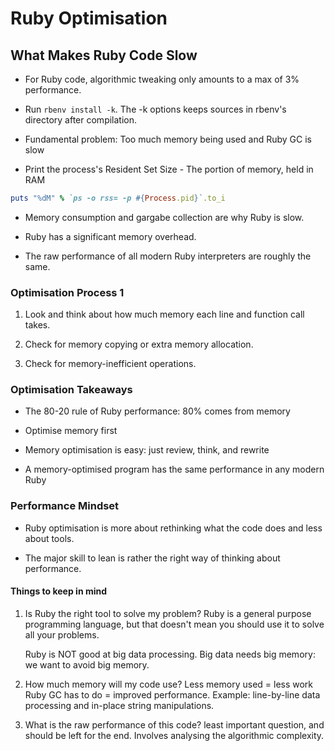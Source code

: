 # Ruby Optimisation

## What Makes Ruby Code Slow

* For Ruby code, algorithmic tweaking only amounts to a max of 3% performance.

* Run `rbenv install -k`.
The -k options keeps sources in rbenv's directory after compilation.

* Fundamental problem: Too much memory being used and Ruby GC is slow

* Print the process's Resident Set Size - The portion of memory, held in RAM

```ruby
puts "%dM" % `ps -o rss= -p #{Process.pid}`.to_i
```

* Memory consumption and gargabe collection are why Ruby is slow.

* Ruby has a significant memory overhead.

* The raw performance of all modern Ruby interpreters are roughly the same.

### Optimisation Process 1

1. Look and think about how much memory each line and function call takes.

2. Check for memory copying or extra memory allocation.

3. Check for memory-inefficient operations.

### Optimisation Takeaways

* The 80-20 rule of Ruby performance: 80% comes from memory

* Optimise memory first

* Memory optimisation is easy: just review, think, and rewrite

* A memory-optimised program has the same performance in any modern Ruby

### Performance Mindset

* Ruby optimisation is more about rethinking what the code does and less about tools.

* The major skill to lean is rather the right way of thinking about performance.

#### Things to keep in mind

1. Is Ruby the right tool to solve my problem?
    Ruby is a general purpose programming language,
    but that doesn't mean you should use it to solve all your problems.

    Ruby is NOT good at big data processing.
    Big data needs big memory: we want to avoid big memory.

2. How much memory will my code use?
    Less memory used = less work Ruby GC has to do = improved performance.
    Example: line-by-line data processing and in-place string manipulations.

3. What is the raw performance of this code?
    least important question, and should be left for the end.
    Involves analysing the algorithmic complexity.
